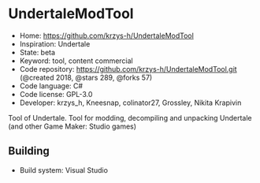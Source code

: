 # UndertaleModTool

- Home: https://github.com/krzys-h/UndertaleModTool
- Inspiration: Undertale
- State: beta
- Keyword: tool, content commercial
- Code repository: https://github.com/krzys-h/UndertaleModTool.git (@created 2018, @stars 289, @forks 57)
- Code language: C#
- Code license: GPL-3.0
- Developer: krzys_h, Kneesnap, colinator27, Grossley, Nikita Krapivin

Tool of Undertale.
Tool for modding, decompiling and unpacking Undertale (and other Game Maker: Studio games)

## Building

- Build system: Visual Studio

